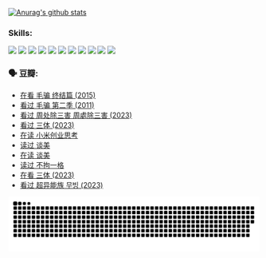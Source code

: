 
[![Anurag's github stats](https://github-readme-stats.vercel.app/api?username=w940853815)](https://github.com/anuraghazra/github-readme-stats)

### Skills:

<code><img height="32" src="https://cdn.jsdelivr.net/npm/simple-icons@v5/icons/python.svg"></code>
<code><img height="32" src="https://cdn.jsdelivr.net/npm/simple-icons@v5/icons/javascript.svg"></code>
<code><img height="32" src="https://cdn.jsdelivr.net/npm/simple-icons@v5/icons/django.svg"></code>
<code><img height="32" src="https://cdn.jsdelivr.net/npm/simple-icons@v5/icons/flask.svg"></code>
<code><img height="32" src="https://cdn.jsdelivr.net/npm/simple-icons@v5/icons/vuetify.svg"></code>
<code><img height="32" src="https://cdn.jsdelivr.net/npm/simple-icons@v5/icons/git.svg"></code>
<code><img height="32" src="https://cdn.jsdelivr.net/npm/simple-icons@v5/icons/docker.svg"></code>
<code><img height="32" src="https://cdn.jsdelivr.net/npm/simple-icons@v5/icons/postgresql.svg"></code>
<code><img height="32" src="https://cdn.jsdelivr.net/npm/simple-icons@v5/icons/elasticsearch.svg"></code>
<code><img height="32" src="https://cdn.jsdelivr.net/npm/simple-icons@v5/icons/macos.svg"></code>
<code><img height="32" src="https://cdn.jsdelivr.net/npm/simple-icons@v5/icons/linux.svg"></code>

### 🗣 豆瓣:

<!-- DOUBAN-ACTIVITIES:START -->
- [在看 毛骗 终结篇‎ (2015)](https://www.douban.com/people/136069238/status/4581971924/?_i=13471221)
- [看过 毛骗 第二季‎ (2011)](https://www.douban.com/people/136069238/status/4581971810/?_i=13471221)
- [看过 周处除三害 周處除三害‎ (2023)](https://www.douban.com/people/136069238/status/4575646701/?_i=13471221)
- [看过 三体‎ (2023)](https://www.douban.com/people/136069238/status/4574263039/?_i=13471221)
- [在读 小米创业思考](https://www.douban.com/people/136069238/status/4572047905/?_i=13471221)
- [读过 谈美](https://www.douban.com/people/136069238/status/4572047629/?_i=13471221)
- [在读 谈美](https://www.douban.com/people/136069238/status/4560861771/?_i=13471221)
- [读过 不拘一格](https://www.douban.com/people/136069238/status/4560861445/?_i=13471221)
- [在看 三体‎ (2023)](https://www.douban.com/people/136069238/status/4558185093/?_i=13471221)
- [看过 超异能族 무빙‎ (2023)](https://www.douban.com/people/136069238/status/4556824186/?_i=13471221)
<!-- DOUBAN-ACTIVITIES:END -->


![Snake animation](https://raw.githubusercontent.com/w940853815/w940853815/output/github-contribution-grid-snake.svg)

<!--
**w940853815/w940853815** is a ✨ _special_ ✨ repository because its `README.md` (this file) appears on your GitHub profile.

Here are some ideas to get you started:

- 🔭 I’m currently working on ...
- 🌱 I’m currently learning ...
- 👯 I’m looking to collaborate on ...
- 🤔 I’m looking for help with ...
- 💬 Ask me about ...
- 📫 How to reach me: ...
- 😄 Pronouns: ...
- ⚡ Fun fact: ...
-->
